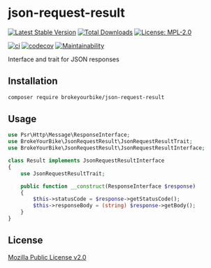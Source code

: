 # json-request-result

[![Latest Stable Version](https://img.shields.io/github/v/release/brokeyourbike/json-request-result-php)](https://github.com/brokeyourbike/json-request-result-php/releases)
[![Total Downloads](https://poser.pugx.org/brokeyourbike/json-request-result-php/downloads)](https://packagist.org/packages/brokeyourbike/json-request-result-php)
[![License: MPL-2.0](https://img.shields.io/badge/license-MPL--2.0-purple.svg)](https://github.com/brokeyourbike/json-request-result-php/blob/main/LICENSE)

[![ci](https://github.com/brokeyourbike/json-request-result-php/actions/workflows/ci.yml/badge.svg)](https://github.com/brokeyourbike/json-request-result-php/actions/workflows/ci.yml)
[![codecov](https://codecov.io/gh/brokeyourbike/json-request-result-php/branch/main/graph/badge.svg?token=ImcgnxzGfc)](https://codecov.io/gh/brokeyourbike/json-request-result-php)
[![Maintainability](https://api.codeclimate.com/v1/badges/a1f7d2769e5f738c8c2a/maintainability)](https://codeclimate.com/github/brokeyourbike/json-request-result-php/maintainability)

Interface and trait for JSON responses

## Installation

```bash
composer require brokeyourbike/json-request-result
```

## Usage

```php
use Psr\Http\Message\ResponseInterface;
use BrokeYourBike\JsonRequestResult\JsonRequestResultTrait;
use BrokeYourBike\JsonRequestResult\JsonRequestResultInterface;

class Result implements JsonRequestResultInterface
{
    use JsonRequestResultTrait;

    public function __construct(ResponseInterface $response)
    {
        $this->statusCode = $response->getStatusCode();
        $this->responseBody = (string) $response->getBody();
    }
}
```

## License
[Mozilla Public License v2.0](https://github.com/brokeyourbike/json-request-result-php/blob/main/LICENSE)
